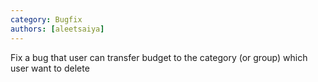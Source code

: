 ```yaml
---
category: Bugfix
authors: [aleetsaiya]
---
```


Fix a bug that user can transfer budget to the category (or group) which user want to delete